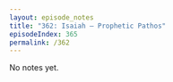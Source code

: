 ```yaml
---
layout: episode_notes
title: "362: Isaiah — Prophetic Pathos"
episodeIndex: 365
permalink: /362
---
```

No notes yet.
